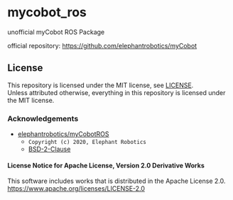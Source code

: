 # mycobot_ros

unofficial myCobot ROS Package

official repository: https://github.com/elephantrobotics/myCobot

## License

This repository is licensed under the MIT license, see [LICENSE](./LICENSE).  
Unless attributed otherwise, everything in this repository is licensed under the MIT license.

### Acknowledgements

* [elephantrobotics/myCobotROS](https://github.com/elephantrobotics/myCobotROS)
    * `Copyright (c) 2020, Elephant Robotics`
    * [BSD-2-Clause](https://github.com/elephantrobotics/myCobotROS/blob/cc9c7151b60709c445e1d2bdf500b9fbad91f841/LICENSE)

#### License Notice for Apache License, Version 2.0 Derivative Works

This software includes works that is distributed in the Apache License 2.0.  
https://www.apache.org/licenses/LICENSE-2.0